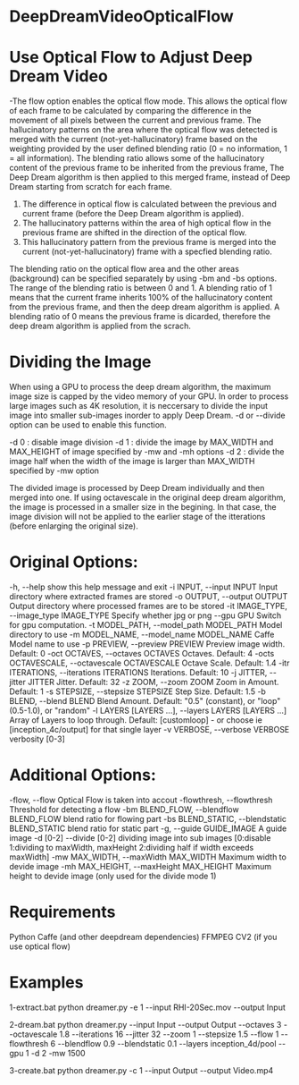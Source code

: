 # DeepDreamVideoOpticalFlow

# Use Optical Flow to Adjust Deep Dream Video

-The flow option enables the optical flow mode. This allows the optical flow of each frame to be calculated by comparing the difference in the movement of all pixels between the current and previous frame. 
The hallucinatory patterns on the area where the optical flow was detected is merged with the current (not-yet-hallucinatory) frame based on the weighting provided by the user defined blending ratio 
(0 = no information, 1 = all information). The blending ratio allows some of the hallucinatory content of the previous frame to be inherited from the previous frame, The Deep Dream algorithm is then applied to this merged frame, 
instead of Deep Dream starting from scratch for each frame. 

1) The difference in optical flow is calculated between the previous and current frame (before the Deep Dream algorithm is applied). 
2) The hallucinatory patterns within the area of high optical flow in the previous frame are shifted in the direction of the optical flow.
3) This hallucinatory pattern from the previous frame is merged into the current (not-yet-hallucinatory) frame with a specfied blending ratio. 
 
The blending ratio on the optical flow area and the other areas (background) can be specified separately by using -bm and -bs options.
The range of the blending ratio is between 0 and 1. A blending ratio of 1 means that the current frame inherits 100% of the hallucinatory content from the previous frame, and then the deep dream algorithm is applied.
A blending ratio of 0 means the previous frame is dicarded, therefore the deep dream algorithm is applied from the scrach. 


# Dividing the Image

When using a GPU to process the deep dream algorithm, the maximum image size is capped by the video memory of your GPU.
In order to process large images such as 4K resolution, it is neccersary to divide the input image into smaller sub-images inorder to apply Deep Dream.
-d or --divide option can be used to enable this function.

-d 0 : disable image division
-d 1 : divide the image by MAX_WIDTH and MAX_HEIGHT of image specified by -mw and -mh options
-d 2 : divide the image half when the width of the image is larger than MAX_WIDTH specified by -mw option

The divided image is processed by Deep Dream individually and then merged into one.
If using octavescale in the original deep dream algorithm, the image is processed in a smaller size in the begining.
In that case, the image division will not be applied to the earlier stage of the itterations (before enlarging the original size).


# Original Options:

  -h, --help            show this help message and exit
  -i INPUT, --input INPUT
                        Input directory where extracted frames are stored
  -o OUTPUT, --output OUTPUT
                        Output directory where processed frames are to be
                        stored
  -it IMAGE_TYPE, --image_type IMAGE_TYPE
                        Specify whether jpg or png
  --gpu GPU             Switch for gpu computation.
  -t MODEL_PATH, --model_path MODEL_PATH
                        Model directory to use
  -m MODEL_NAME, --model_name MODEL_NAME
                        Caffe Model name to use
  -p PREVIEW, --preview PREVIEW
                        Preview image width. Default: 0
  -oct OCTAVES, --octaves OCTAVES
                        Octaves. Default: 4
  -octs OCTAVESCALE, --octavescale OCTAVESCALE
                        Octave Scale. Default: 1.4
  -itr ITERATIONS, --iterations ITERATIONS
                        Iterations. Default: 10
  -j JITTER, --jitter JITTER
                        Jitter. Default: 32
  -z ZOOM, --zoom ZOOM  Zoom in Amount. Default: 1
  -s STEPSIZE, --stepsize STEPSIZE
                        Step Size. Default: 1.5
  -b BLEND, --blend BLEND
                        Blend Amount. Default: "0.5" (constant), or "loop"
                        (0.5-1.0), or "random"
  -l LAYERS [LAYERS ...], --layers LAYERS [LAYERS ...]
                        Array of Layers to loop through. Default: [customloop]
                        - or choose ie [inception_4c/output] for that single
                        layer
  -v VERBOSE, --verbose VERBOSE
                        verbosity [0-3]

# Additional Options:

   -flow, --flow	Optical Flow is taken into accout
   -flowthresh, --flowthresh
			Threshold for detecting a flow
   -bm BLEND_FLOW, --blendflow BLEND_FLOW
			blend ratio for flowing part
   -bs BLEND_STATIC, --blendstatic BLEND_STATIC
			blend ratio for static part
   -g, --guide GUIDE_IMAGE
			A guide image
   -d [0-2] --divide [0-2]
			dividing image into sub images [0:disable 1:dividing to maxWidth, maxHeight 2:dividing half if width exceeds maxWidth]
   -mw MAX_WIDTH, --maxWidth MAX_WIDTH
			Maximum width to devide image
   -mh MAX_HEIGHT, --maxHeight MAX_HEIGHT
			Maximum height to devide image (only used for the divide mode 1)


# Requirements

Python
Caffe (and other deepdream dependencies)
FFMPEG
CV2 (if you use optical flow)



# Examples

1-extract.bat
python dreamer.py -e 1 --input RHI-20Sec.mov --output Input

2-dream.bat
python dreamer.py --input Input --output Output --octaves 3 --octavescale 1.8 --iterations 16 --jitter 32 --zoom 1 --stepsize 1.5 --flow 1 --flowthresh 6 --blendflow 0.9 --blendstatic 0.1 --layers inception_4d/pool --gpu 1 -d 2 -mw 1500

3-create.bat
python dreamer.py -c 1 --input Output --output Video.mp4

